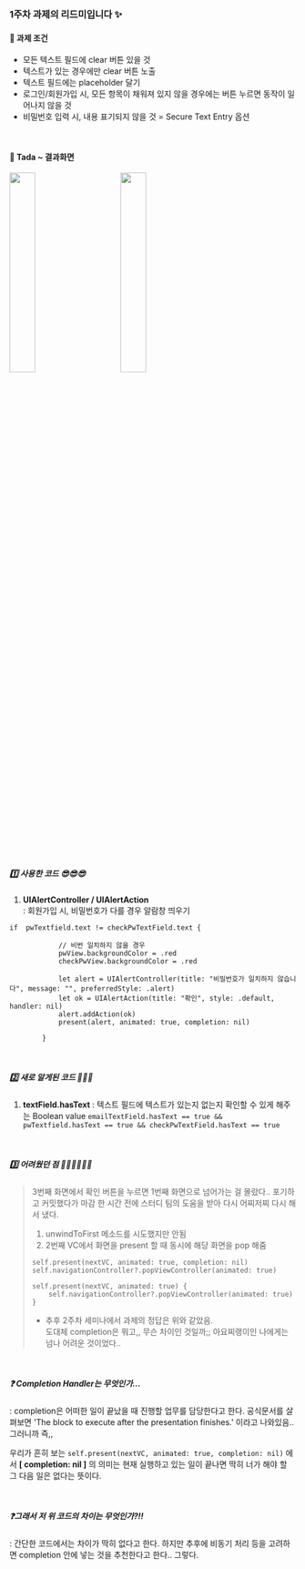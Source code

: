 ### 1주차 과제의 리드미입니다 ✨


#### 📌 과제 조건

- 모든 텍스트 필드에  clear 버튼  있을  것
- 텍스트가 있는 경우에만 clear 버튼 노출
- 텍스트 필드에는 placeholder 달기
- 로그인/회원가입 시, 모든 항목이 채워져 있지 않을 경우에는 버튼 누르면 동작이 일어나지 않을 것
- 비밀번호 입력 시, 내용 표기되지 않을 것 = Secure Text Entry 옵션


<br>


#### 🥳 Tada ~ 결과화면



<img width="30%" src="https://user-images.githubusercontent.com/63235947/114574932-a7e85680-9cb4-11eb-844f-8c85396de256.gif"/> &nbsp; &nbsp; &nbsp; &nbsp; &nbsp; <img width="30%" src="https://user-images.githubusercontent.com/63235947/114653567-46ab9c00-9d23-11eb-998c-5fc107d18ffa.mov"/>


<br>

##### 1️⃣ 사용한 코드 😎😎😎

1. **UIAlertController / UIAlertAction**
    <br>: 회원가입 시, 비밀번호가 다를 경우 알람창 띄우기

```
if  pwTextfield.text != checkPwTextField.text {
            
            // 비번 일치하지 않을 경우
            pwView.backgroundColor = .red
            checkPwView.backgroundColor = .red
            
            let alert = UIAlertController(title: "비밀번호가 일치하지 않습니다", message: "", preferredStyle: .alert)
            let ok = UIAlertAction(title: "확인", style: .default, handler: nil)
            alert.addAction(ok)
            present(alert, animated: true, completion: nil)
        
        }
```


<br>

##### 2️⃣ 새로 알게된 코드 🤩🤩🤩

1. **textField.hasText**
: 텍스트 필드에 텍스트가 있는지 없는지 확인할 수 있게 해주는 Boolean value
    ``` emailTextField.hasText == true && pwTextfield.hasText == true && checkPwTextField.hasText == true ```

    

<br>

##### 3️⃣ 어려웠던 점 👊🏻👊🏻👊🏻

> 3번째 화면에서 확인 버튼을 누르면 1번째 화면으로 넘어가는 걸 몰랐다.. 포기하고 커밋했다가 마감 한 시간 전에 스터디 팀의 도움을 받아 다시 어찌저찌 다시 해서 냈다.
> 1. unwindToFirst 메소드를 시도했지만 안됨
> 2. 2번째 VC에서 화면을 present 할 때 동시에 해당 화면을 pop 해줌
> ```
> self.present(nextVC, animated: true, completion: nil)
> self.navigationController?.popViewController(animated: true)
> ```
> 
> 
> ```
> self.present(nextVC, animated: true) {
>     self.navigationController?.popViewController(animated: true)
> }
>    ```
>    - 추후 2주차 세미나에서 과제의 정답은 위와 같았음. <br>
>    도대체 completion은 뭐고,, 무슨 차이인 것일까;; 아요찌랭이인 나에게는 넘나 어려운 것이었다..

<br>

##### ❓ **Completion Handler**는 무엇인가... 

: completion은 어떠한 일이 끝났을 때 진행할 업무를 담당한다고 한다. 공식문서를 살펴보면 'The block to execute after the presentation finishes.' 이라고 나와있음.. 그러니까 즉,, 

우리가 흔히 보는
```self.present(nextVC, animated: true, completion: nil)``` 에서 **[ completion: nil ]** 의 의미는
현재 실행하고 있는 일이 끝나면 딱히 너가 해야 할 그 다음 일은 없다는 뜻이다.

<br>

##### ❓그래서 **저 위 코드의 차이는 무엇인가?!!**

: 간단한 코드에서는 차이가 딱히 없다고 한다. 하지만 추후에 비동기 처리 등을 고려하면 completion 안에 넣는 것을  추천한다고 한다.. 그렇다.



















